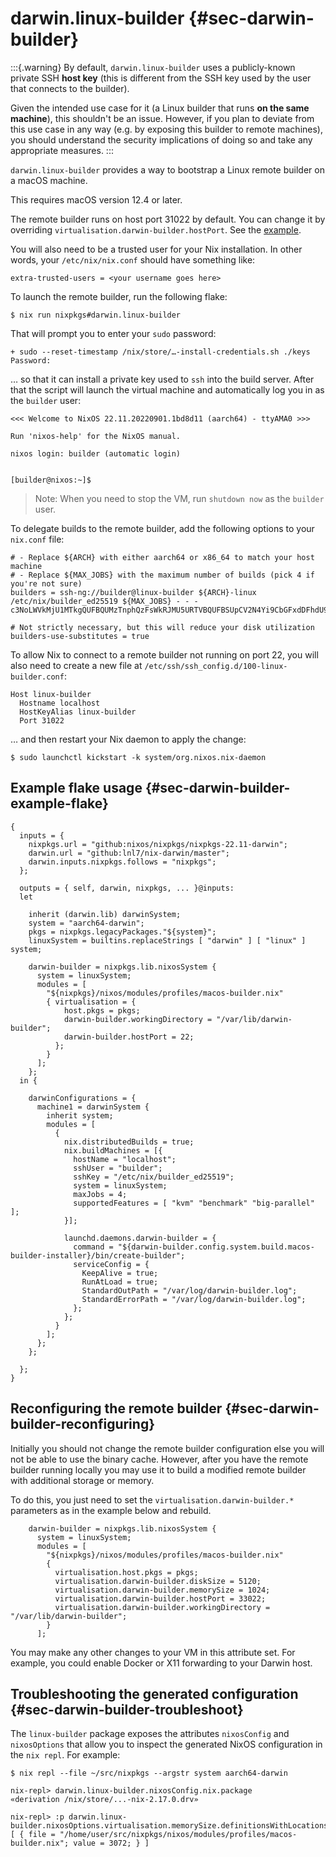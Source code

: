 # darwin.linux-builder {#sec-darwin-builder}

:::{.warning}
By default, `darwin.linux-builder` uses a publicly-known private SSH **host key** (this is different from the SSH key used by the user that connects to the builder).

Given the intended use case for it (a Linux builder that runs **on the same machine**), this shouldn't be an issue.
However, if you plan to deviate from this use case in any way (e.g. by exposing this builder to remote machines), you should understand the security implications of doing so and take any appropriate measures.
:::

`darwin.linux-builder` provides a way to bootstrap a Linux remote builder on a macOS machine.

This requires macOS version 12.4 or later.

The remote builder runs on host port 31022 by default.
You can change it by overriding `virtualisation.darwin-builder.hostPort`.
See the [example](#sec-darwin-builder-example-flake).

You will also need to be a trusted user for your Nix installation.  In other
words, your `/etc/nix/nix.conf` should have something like:

```
extra-trusted-users = <your username goes here>
```

To launch the remote builder, run the following flake:

```ShellSession
$ nix run nixpkgs#darwin.linux-builder
```

That will prompt you to enter your `sudo` password:

```
+ sudo --reset-timestamp /nix/store/…-install-credentials.sh ./keys
Password:
```

… so that it can install a private key used to `ssh` into the build server.
After that the script will launch the virtual machine and automatically log you
in as the `builder` user:

```
<<< Welcome to NixOS 22.11.20220901.1bd8d11 (aarch64) - ttyAMA0 >>>

Run 'nixos-help' for the NixOS manual.

nixos login: builder (automatic login)


[builder@nixos:~]$
```

> Note: When you need to stop the VM, run `shutdown now` as the `builder` user.

To delegate builds to the remote builder, add the following options to your
`nix.conf` file:

```
# - Replace ${ARCH} with either aarch64 or x86_64 to match your host machine
# - Replace ${MAX_JOBS} with the maximum number of builds (pick 4 if you're not sure)
builders = ssh-ng://builder@linux-builder ${ARCH}-linux /etc/nix/builder_ed25519 ${MAX_JOBS} - - - c3NoLWVkMjU1MTkgQUFBQUMzTnphQzFsWkRJMU5URTVBQUFBSUpCV2N4Yi9CbGFxdDFhdU90RStGOFFVV3JVb3RpQzVxQkorVXVFV2RWQ2Igcm9vdEBuaXhvcwo=

# Not strictly necessary, but this will reduce your disk utilization
builders-use-substitutes = true
```

To allow Nix to connect to a remote builder not running on port 22, you will also need to create a new file at `/etc/ssh/ssh_config.d/100-linux-builder.conf`:

```
Host linux-builder
  Hostname localhost
  HostKeyAlias linux-builder
  Port 31022
```

… and then restart your Nix daemon to apply the change:

```ShellSession
$ sudo launchctl kickstart -k system/org.nixos.nix-daemon
```

## Example flake usage {#sec-darwin-builder-example-flake}

```
{
  inputs = {
    nixpkgs.url = "github:nixos/nixpkgs/nixpkgs-22.11-darwin";
    darwin.url = "github:lnl7/nix-darwin/master";
    darwin.inputs.nixpkgs.follows = "nixpkgs";
  };

  outputs = { self, darwin, nixpkgs, ... }@inputs:
  let

    inherit (darwin.lib) darwinSystem;
    system = "aarch64-darwin";
    pkgs = nixpkgs.legacyPackages."${system}";
    linuxSystem = builtins.replaceStrings [ "darwin" ] [ "linux" ] system;

    darwin-builder = nixpkgs.lib.nixosSystem {
      system = linuxSystem;
      modules = [
        "${nixpkgs}/nixos/modules/profiles/macos-builder.nix"
        { virtualisation = {
            host.pkgs = pkgs;
            darwin-builder.workingDirectory = "/var/lib/darwin-builder";
            darwin-builder.hostPort = 22;
          };
        }
      ];
    };
  in {

    darwinConfigurations = {
      machine1 = darwinSystem {
        inherit system;
        modules = [
          {
            nix.distributedBuilds = true;
            nix.buildMachines = [{
              hostName = "localhost";
              sshUser = "builder";
              sshKey = "/etc/nix/builder_ed25519";
              system = linuxSystem;
              maxJobs = 4;
              supportedFeatures = [ "kvm" "benchmark" "big-parallel" ];
            }];

            launchd.daemons.darwin-builder = {
              command = "${darwin-builder.config.system.build.macos-builder-installer}/bin/create-builder";
              serviceConfig = {
                KeepAlive = true;
                RunAtLoad = true;
                StandardOutPath = "/var/log/darwin-builder.log";
                StandardErrorPath = "/var/log/darwin-builder.log";
              };
            };
          }
        ];
      };
    };

  };
}
```

## Reconfiguring the remote builder {#sec-darwin-builder-reconfiguring}

Initially you should not change the remote builder configuration else you will not be
able to use the binary cache. However, after you have the remote builder running locally
you may use it to build a modified remote builder with additional storage or memory.

To do this, you just need to set the `virtualisation.darwin-builder.*` parameters as
in the example below and rebuild.

```
    darwin-builder = nixpkgs.lib.nixosSystem {
      system = linuxSystem;
      modules = [
        "${nixpkgs}/nixos/modules/profiles/macos-builder.nix"
        {
          virtualisation.host.pkgs = pkgs;
          virtualisation.darwin-builder.diskSize = 5120;
          virtualisation.darwin-builder.memorySize = 1024;
          virtualisation.darwin-builder.hostPort = 33022;
          virtualisation.darwin-builder.workingDirectory = "/var/lib/darwin-builder";
        }
      ];
```

You may make any other changes to your VM in this attribute set. For example,
you could enable Docker or X11 forwarding to your Darwin host.

## Troubleshooting the generated configuration {#sec-darwin-builder-troubleshoot}

The `linux-builder` package exposes the attributes `nixosConfig` and `nixosOptions` that allow you to inspect the generated NixOS configuration in the `nix repl`. For example:

```
$ nix repl --file ~/src/nixpkgs --argstr system aarch64-darwin

nix-repl> darwin.linux-builder.nixosConfig.nix.package
«derivation /nix/store/...-nix-2.17.0.drv»

nix-repl> :p darwin.linux-builder.nixosOptions.virtualisation.memorySize.definitionsWithLocations
[ { file = "/home/user/src/nixpkgs/nixos/modules/profiles/macos-builder.nix"; value = 3072; } ]

```
